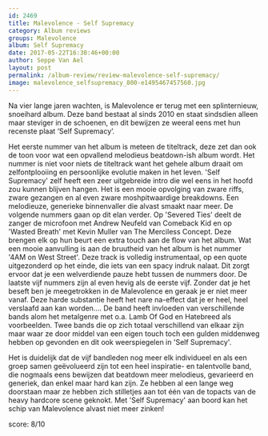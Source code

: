 ```yaml
---
id: 2469
title: Malevolence - Self Supremacy
category: Album reviews
groups: Malevolence
album: Self Supremacy
date: 2017-05-22T16:30:46+00:00
author: Seppe Van Ael
layout: post
permalink: /album-review/review-malevolence-self-supremacy/
image: malevolence_selfsupremacy_800-e1495467457560.jpg
---
```

Na vier lange jaren wachten, is Malevolence er terug met een splinternieuw, snoeihard album. Deze band bestaat al sinds 2010 en staat sindsdien alleen maar steviger in de schoenen, en dit bewijzen ze weeral eens met hun recenste plaat ‘Self Supremacy’.

Het eerste nummer van het album is meteen de titeltrack, deze zet dan ook de toon voor wat een opvallend melodieus beatdown-ish album wordt. Het nummer is niet voor niets de titeltrack want het gehele album draait om zelfontplooiing en persoonlijke evolutie maken in het leven. 'Self Supremacy' zelf heeft een zeer uitgebreide intro die wel eens in het hoofd zou kunnen blijven hangen. Het is een mooie opvolging van zware riffs, zware gezangen en al even zware moshpitwaardige breakdowns. Een melodieuze, generieke binnenvaller die alvast smaakt naar meer. De volgende nummers gaan op dit elan verder. Op 'Severed Ties' deelt de zanger de microfoon met Andrew Neufeld van Comeback Kid en op 'Wasted Breath' met Kevin Muller van The Merciless Concept. Deze brengen elk op hun beurt een extra touch aan de flow van het album. Wat een mooie aanvulling is aan de bruutheid van het album is het nummer '4AM on West Street'. Deze track is volledig instrumentaal, op een quote uitgezonderd op het einde, die iets van een spacy indruk nalaat. Dit zorgt ervoor dat je een welverdiende pauze hebt tussen de nummers door. De laatste vijf nummers zijn al even hevig als de eerste vijf. Zonder dat je het beseft ben je meegetrokken in de Malevolence en geraak je er niet meer vanaf. Deze harde substantie heeft het nare na-effect dat je er heel, heel verslaafd aan kan worden…. De band heeft invloeden van verschillende bands alom het metalgenre met o.a. Lamb Of God en Hatebreed als voorbeelden. Twee bands die op zich totaal verschillend van elkaar zijn maar waar ze door middel van een eigen touch toch een gulden middenweg hebben op gevonden en dit ook weerspiegelen in 'Self Supremacy'.

Het is duidelijk dat de vijf bandleden nog meer elk individueel en als een groep samen geëvolueerd zijn tot een heel inspiratie- en talentvolle band, die nogmaals eens bewijzen dat beatdown meer melodieus, gevarieerd en generiek, dan enkel maar hard kan zijn. Ze hebben al een lange weg doorstaan maar ze hebben zich stilletjes aan tot één van de topacts van de heavy hardcore scene geknokt. Met 'Self Supremacy' aan boord kan het schip van Malevolence alvast niet meer zinken!

score: 8/10

&nbsp;